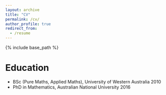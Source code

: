 ```yaml
---
layout: archive
title: "CV"
permalink: /cv/
author_profile: true
redirect_from:
  - /resume
---
```


{% include base_path %}

Education
======
* BSc (Pure Maths, Applied Maths), University of Western Australia 2010
* PhD in Mathematics, Australian National University 2016


